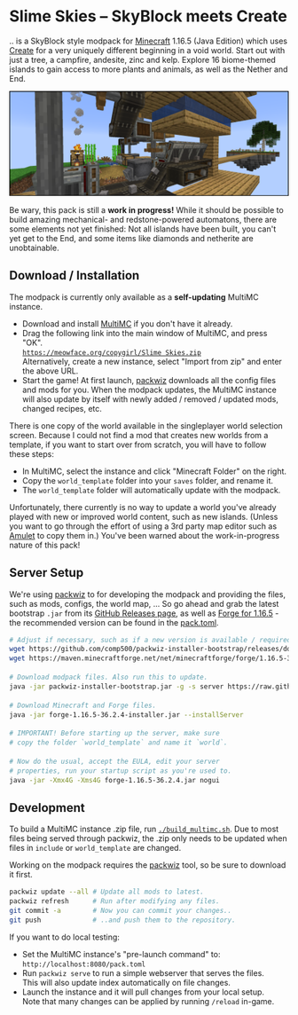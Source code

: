 # Slime Skies – SkyBlock meets Create

.. is a SkyBlock style modpack for [Minecraft] 1.16.5 (Java Edition) which uses [Create] for a very uniquely different beginning in a void world. Start out with just a tree, a campfire, andesite, zinc and kelp. Explore 16 biome-themed islands to gain access to more plants and animals, as well as the Nether and End.

![](docs/screenshot.png)

Be wary, this pack is still a **work in progress!** While it should be possible to build amazing mechanical- and redstone-powered automatons, there are some elements not yet finished: Not all islands have been built, you can't yet get to the End, and some items like diamonds and netherite are unobtainable.


## Download / Installation

The modpack is currently only available as a **self-updating** MultiMC instance.

- Download and install [MultiMC] if you don't have it already.
- Drag the following link into the main window of MultiMC, and press "OK".  
  [`https://meowface.org/copygirl/Slime Skies.zip`](https://meowface.org/copygirl/Slime%20Skies.zip)  
  Alternatively, create a new instance, select "Import from zip" and enter the above URL.
- Start the game! At first launch, [packwiz] downloads all the config files and mods for you. When the modpack updates, the MultiMC instance will also update by itself with newly added / removed / updated mods, changed recipes, etc.

There is one copy of the world available in the singleplayer world selection screen. Because I could not find a mod that creates new worlds from a template, if you want to start over from scratch, you will have to follow these steps:

- In MultiMC, select the instance and click "Minecraft Folder" on the right.
- Copy the `world_template` folder into your `saves` folder, and rename it.
- The `world_template` folder will automatically update with the modpack.

Unfortunately, there currently is no way to update a world you've already played with new or improved world content, such as new islands. (Unless you want to go through the effort of using a 3rd party map editor such as [Amulet] to copy them in.) You've been warned about the work-in-progress nature of this pack!


## Server Setup

We're using [packwiz] to for developing the modpack and providing the files, such as mods, configs, the world map, ... So go ahead and grab the latest bootstrap `.jar` from its [GitHub Releases page][packwiz-releases], as well as [Forge for 1.16.5][forge-download] - the recommended version can be found in the [pack.toml](pack.toml).

```sh
# Adjust if necessary, such as if a new version is available / required.
wget https://github.com/comp500/packwiz-installer-bootstrap/releases/download/v0.0.3/packwiz-installer-bootstrap.jar
wget https://maven.minecraftforge.net/net/minecraftforge/forge/1.16.5-36.2.4/forge-1.16.5-36.2.4-installer.jar

# Download modpack files. Also run this to update.
java -jar packwiz-installer-bootstrap.jar -g -s server https://raw.githubusercontent.com/copygirl/slime-skies/main/pack.toml

# Download Minecraft and Forge files.
java -jar forge-1.16.5-36.2.4-installer.jar --installServer

# IMPORTANT! Before starting up the server, make sure
# copy the folder `world_template` and name it `world`.

# Now do the usual, accept the EULA, edit your server
# properties, run your startup script as you're used to.
java -jar -Xmx4G -Xms4G forge-1.16.5-36.2.4.jar nogui
```


## Development

To build a MultiMC instance .zip file, run [`./build_multimc.sh`](build_multimc.sh). Due to most files being served through packwiz, the .zip only needs to be updated when files in `include` or `world_template` are changed.

Working on the modpack requires the [packwiz] tool, so be sure to download it first.
```sh
packwiz update --all # Update all mods to latest.
packwiz refresh      # Run after modifying any files.
git commit -a        # Now you can commit your changes..
git push             # ..and push them to the repository.
```

If you want to do local testing:

- Set the MultiMC instance's "pre-launch command" to:  
  `http://localhost:8080/pack.toml`
- Run `packwiz serve` to run a simple webserver that serves the files.  
  This will also update index automatically on file changes.
- Launch the instance and it will pull changes from your local setup.  
  Note that many changes can be applied by running `/reload` in-game.


[Minecraft]: https://minecraft.net/
[Create]: https://curseforge.com/minecraft/mc-mods/create
[MultiMC]: https://multimc.org/
[Amulet]: https://www.amuletmc.com/
[packwiz]: https://github.com/comp500/packwiz
[packwiz-releases]: https://github.com/comp500/packwiz-installer-bootstrap/releases
[forge-download]: https://files.minecraftforge.net/net/minecraftforge/forge/index_1.16.5.html
